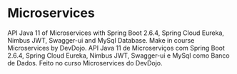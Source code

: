 # Microservices
API Java 11 of Microservices with Spring Boot 2.6.4, Spring Cloud Eureka, Nimbus JWT, Swagger-ui and MySql Database. Make in course Microservices by DevDojo.
API Java 11 de Microserviços com Spring Boot 2.6.4, Spring Cloud Eureka, Nimbus JWT, Swagger-ui e MySql como Banco de Dados. Feito no curso Microservices do DevDojo.
